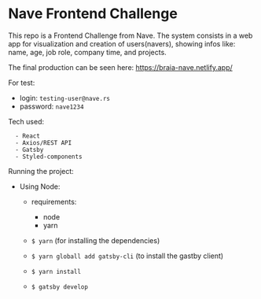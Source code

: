 <h1>Nave Frontend Challenge</h1>

This repo is a Frontend Challenge from Nave. The system consists in a web app for visualization and creation of users(navers), showing infos like: name, age, job role, company time, and projects.

The final production can be seen here: 
https://braia-nave.netlify.app/

For test:
 - login:     `testing-user@nave.rs`
 - password:  `nave1234`


Tech used: 
```
  - React
  - Axios/REST API
  - Gatsby
  - Styled-components
```

Running the project: 

- Using Node: 
  
  - requirements: 
    - node
    - yarn
  
  - `$ yarn` (for installing the dependencies)
  - `$ yarn globall add gatsby-cli` (to install the gastby client)
  - `$ yarn install`
  - `$ gatsby develop`

